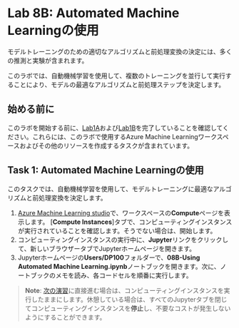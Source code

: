 # Lab 8B: Automated Machine Learningの使用

モデルトレーニングのための適切なアルゴリズムと前処理変換の決定には、多くの推測と実験が含まれます。

このラボでは、自動機械学習を使用して、複数のトレーニングを並行して実行することにより、モデルの最適なアルゴリズムと前処理ステップを決定します。

## 始める前に

このラボを開始する前に、[Lab1A](Lab01A.md)および[Lab1B](Lab01B.md)を完了していることを確認してください。これらには、このラボで使用するAzure Machine Learningワークスペースおよびその他のリソースを作成するタスクが含まれています。

## Task 1: Automated Machine Learningの使用

このタスクでは、自動機械学習を使用して、モデルトレーニングに最適なアルゴリズムと前処理変換を決定します。

1. [Azure Machine Learning studio](https://ml.azure.com)で、ワークスペースの**Compute**ページを表示します。 [**Compute Instances**]タブで、コンピューティングインスタンスが実行されていることを確認します。そうでない場合は、開始します。
2. コンピューティングインスタンスの実行中に、**Jupyter**リンクをクリックして、新しいブラウザータブでJupyterホームページを開きます。
3. Jupyterホームページの**Users/DP100**フォルダーで、**08B-Using Automated Machine Learning.ipynb**ノートブックを開きます。次に、ノートブックのメモを読み、各コードセルを順番に実行します。

> **Note**: [次の演習](Lab09A.md)に直接進む場合は、コンピューティングインスタンスを実行したままにします。休憩している場合は、すべてのJupyterタブを閉じてコンピューティングインスタンスを**停止**し、不要なコストが発生しないようにすることができます。
